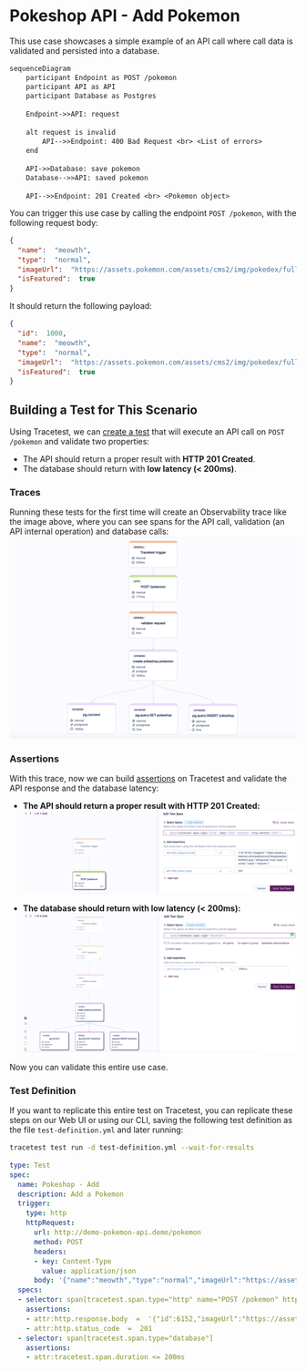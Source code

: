# Pokeshop API - Add Pokemon

This use case showcases a simple example of an API call where call data is validated and persisted into a database.

```mermaid
sequenceDiagram
    participant Endpoint as POST /pokemon
    participant API as API
    participant Database as Postgres
    
    Endpoint->>API: request

    alt request is invalid
        API-->>Endpoint: 400 Bad Request <br> <List of errors>
    end

    API->>Database: save pokemon
    Database-->>API: saved pokemon

    API-->>Endpoint: 201 Created <br> <Pokemon object>
```

You can trigger this use case by calling the endpoint `POST /pokemon`, with the following request body:
```json
{
  "name":  "meowth",
  "type":  "normal",
  "imageUrl":  "https://assets.pokemon.com/assets/cms2/img/pokedex/full/052.png",
  "isFeatured":  true
}
```

It should return the following payload:
```json
{
  "id":  1000,
  "name":  "meowth",
  "type":  "normal",
  "imageUrl":  "https://assets.pokemon.com/assets/cms2/img/pokedex/full/052.png",
  "isFeatured":  true
}
```

## Building a Test for This Scenario

Using Tracetest, we can [create a test](../../../web-ui/creating-tests.md) that will execute an API call on `POST /pokemon` and validate two properties:
- The API should return a proper result with **HTTP 201 Created**.
- The database should return with **low latency (< 200ms)**.

### Traces

Running these tests for the first time will create an Observability trace like the image above, where you can see spans for the API call, validation (an API internal operation) and database calls:
![](../images/add-pokemon-trace.png)

### Assertions

With this trace, now we can build [assertions](../../../concepts/assertions.md) on Tracetest and validate the API response and the database latency:

- **The API should return a proper result with HTTP 201 Created:**
![](../images/add-pokemon-api-test-spec.png)

- **The database should return with low latency (< 200ms):**
![](../images/add-pokemon-database-test-spec.png)

Now you can validate this entire use case.

### Test Definition

If you want to replicate this entire test on Tracetest, you can replicate these steps on our Web UI or using our CLI, saving the following test definition as the file `test-definition.yml` and later running:

```sh
tracetest test run -d test-definition.yml --wait-for-results
```

```yaml
type: Test
spec:
  name: Pokeshop - Add
  description: Add a Pokemon
  trigger:
    type: http
    httpRequest:
      url: http://demo-pokemon-api.demo/pokemon
      method: POST
      headers:
      - key: Content-Type
        value: application/json
      body: '{"name":"meowth","type":"normal","imageUrl":"https://assets.pokemon.com/assets/cms2/img/pokedex/full/052.png","isFeatured":true}'
  specs:
  - selector: span[tracetest.span.type="http" name="POST /pokemon" http.method="POST"]
    assertions:
    - attr:http.response.body  =  '{"id":6152,"imageUrl":"https://assets.pokemon.com/assets/cms2/img/pokedex/full/052.png","isFeatured":true,"type":"normal","name":"meowth"}'
    - attr:http.status_code  =  201
  - selector: span[tracetest.span.type="database"]
    assertions:
    - attr:tracetest.span.duration <= 200ms
```
